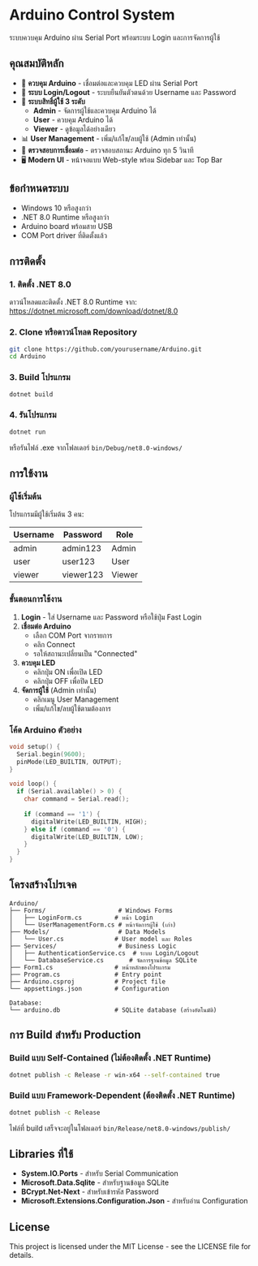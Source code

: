 # Arduino Control System

ระบบควบคุม Arduino ผ่าน Serial Port พร้อมระบบ Login และการจัดการผู้ใช้

## คุณสมบัติหลัก

- 🔌 **ควบคุม Arduino** - เชื่อมต่อและควบคุม LED ผ่าน Serial Port
- 🔐 **ระบบ Login/Logout** - ระบบยืนยันตัวตนด้วย Username และ Password
- 👥 **ระบบสิทธิ์ผู้ใช้ 3 ระดับ**
  - **Admin** - จัดการผู้ใช้และควบคุม Arduino ได้
  - **User** - ควบคุม Arduino ได้
  - **Viewer** - ดูข้อมูลได้อย่างเดียว
- 📊 **User Management** - เพิ่ม/แก้ไข/ลบผู้ใช้ (Admin เท่านั้น)
- 🔄 **ตรวจสอบการเชื่อมต่อ** - ตรวจสอบสถานะ Arduino ทุก 5 วินาที
- 🖥️ **Modern UI** - หน้าจอแบบ Web-style พร้อม Sidebar และ Top Bar

## ข้อกำหนดระบบ

- Windows 10 หรือสูงกว่า
- .NET 8.0 Runtime หรือสูงกว่า
- Arduino board พร้อมสาย USB
- COM Port driver ที่ติดตั้งแล้ว

## การติดตั้ง

### 1. ติดตั้ง .NET 8.0
ดาวน์โหลดและติดตั้ง .NET 8.0 Runtime จาก:
https://dotnet.microsoft.com/download/dotnet/8.0

### 2. Clone หรือดาวน์โหลด Repository
```bash
git clone https://github.com/yourusername/Arduino.git
cd Arduino
```

### 3. Build โปรแกรม
```bash
dotnet build
```

### 4. รันโปรแกรม
```bash
dotnet run
```

หรือรันไฟล์ .exe จากโฟลเดอร์ `bin/Debug/net8.0-windows/`

## การใช้งาน

### ผู้ใช้เริ่มต้น
โปรแกรมมีผู้ใช้เริ่มต้น 3 คน:

| Username | Password  | Role   |
|----------|-----------|--------|
| admin    | admin123  | Admin  |
| user     | user123   | User   |
| viewer   | viewer123 | Viewer |

### ขั้นตอนการใช้งาน

1. **Login** - ใส่ Username และ Password หรือใช้ปุ่ม Fast Login
2. **เชื่อมต่อ Arduino**
   - เลือก COM Port จากรายการ
   - คลิก Connect
   - รอให้สถานะเปลี่ยนเป็น "Connected"
3. **ควบคุม LED**
   - คลิกปุ่ม ON เพื่อเปิด LED
   - คลิกปุ่ม OFF เพื่อปิด LED
4. **จัดการผู้ใช้** (Admin เท่านั้น)
   - คลิกเมนู User Management
   - เพิ่ม/แก้ไข/ลบผู้ใช้ตามต้องการ

### โค้ด Arduino ตัวอย่าง

```cpp
void setup() {
  Serial.begin(9600);
  pinMode(LED_BUILTIN, OUTPUT);
}

void loop() {
  if (Serial.available() > 0) {
    char command = Serial.read();
    
    if (command == '1') {
      digitalWrite(LED_BUILTIN, HIGH);
    } else if (command == '0') {
      digitalWrite(LED_BUILTIN, LOW);
    }
  }
}
```

## โครงสร้างโปรเจค

```
Arduino/
├── Forms/                    # Windows Forms
│   ├── LoginForm.cs         # หน้า Login
│   └── UserManagementForm.cs # หน้าจัดการผู้ใช้ (เก่า)
├── Models/                   # Data Models
│   └── User.cs              # User model และ Roles
├── Services/                 # Business Logic
│   ├── AuthenticationService.cs  # ระบบ Login/Logout
│   └── DatabaseService.cs       # จัดการฐานข้อมูล SQLite
├── Form1.cs                 # หน้าหลักของโปรแกรม
├── Program.cs               # Entry point
├── Arduino.csproj           # Project file
└── appsettings.json         # Configuration

Database:
└── arduino.db               # SQLite database (สร้างอัตโนมัติ)
```

## การ Build สำหรับ Production

### Build แบบ Self-Contained (ไม่ต้องติดตั้ง .NET Runtime)
```bash
dotnet publish -c Release -r win-x64 --self-contained true
```

### Build แบบ Framework-Dependent (ต้องติดตั้ง .NET Runtime)
```bash
dotnet publish -c Release
```

ไฟล์ที่ build เสร็จจะอยู่ในโฟลเดอร์ `bin/Release/net8.0-windows/publish/`

## Libraries ที่ใช้

- **System.IO.Ports** - สำหรับ Serial Communication
- **Microsoft.Data.Sqlite** - สำหรับฐานข้อมูล SQLite
- **BCrypt.Net-Next** - สำหรับเข้ารหัส Password
- **Microsoft.Extensions.Configuration.Json** - สำหรับอ่าน Configuration

## License

This project is licensed under the MIT License - see the LICENSE file for details.
